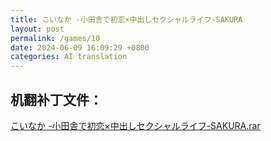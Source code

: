 ```yaml
---
title: こいなか -小田舎で初恋×中出しセクシャルライフ-SAKURA
layout: post
permalink: /games/10
date: 2024-06-09 16:09:29 +0800
categories: AI translation
---
```



## 机翻补丁文件：

[こいなか -小田舎で初恋×中出しセクシャルライフ-SAKURA.rar](../resources/%E3%81%93%E3%81%84%E3%81%AA%E3%81%8B%20-%E5%B0%8F%E7%94%B0%E8%88%8E%E3%81%A7%E5%88%9D%E6%81%8B%C3%97%E4%B8%AD%E5%87%BA%E3%81%97%E3%82%BB%E3%82%AF%E3%82%B7%E3%83%A3%E3%83%AB%E3%83%A9%E3%82%A4%E3%83%95-SAKURA.rar)

 

